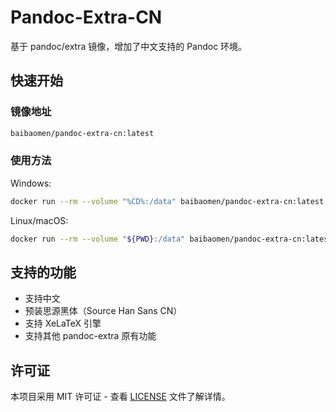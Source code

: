 # Pandoc-Extra-CN

基于 pandoc/extra 镜像，增加了中文支持的 Pandoc 环境。

## 快速开始

### 镜像地址

```bash
baibaomen/pandoc-extra-cn:latest
```

### 使用方法

Windows:
```bash
docker run --rm --volume "%CD%:/data" baibaomen/pandoc-extra-cn:latest test-chinese.md -o test-chinese.pdf --pdf-engine=xelatex -V CJKmainfont="Source Han Sans CN"
```

Linux/macOS:
```bash
docker run --rm --volume "${PWD}:/data" baibaomen/pandoc-extra-cn:latest test-chinese.md -o test-chinese.pdf --pdf-engine=xelatex -V CJKmainfont="Source Han Sans CN"
```

## 支持的功能

- 支持中文
- 预装思源黑体（Source Han Sans CN）
- 支持 XeLaTeX 引擎
- 支持其他 pandoc-extra 原有功能

## 许可证

本项目采用 MIT 许可证 - 查看 [LICENSE](LICENSE) 文件了解详情。 